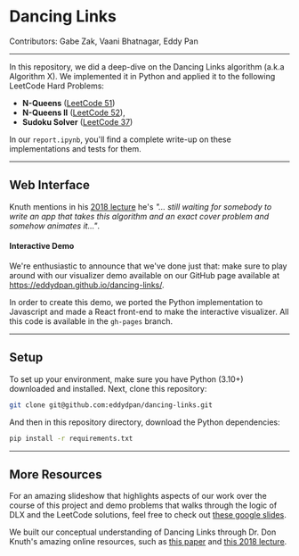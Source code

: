 # Dancing Links

Contributors: Gabe Zak, Vaani Bhatnagar, Eddy Pan

---

In this repository, we did a deep-dive on the Dancing Links algorithm (a.k.a
Algorithm X). We implemented it in Python and applied it to the following
LeetCode Hard Problems:

- **N-Queens** ([LeetCode 51](https://leetcode.com/problems/n-queens/))
- **N-Queens II** ([LeetCode 52](https://leetcode.com/problems/n-queens-ii/)),
- **Sudoku Solver**
  ([LeetCode 37](https://leetcode.com/problems/sudoku-solver/))

In our `report.ipynb`, you'll find a complete write-up on these implementations
and tests for them.

---

## Web Interface

Knuth mentions in his
[2018 lecture](https://www.youtube.com/watch?v=_cR9zDlvP88) he's _"... still
waiting for somebody to write an app that takes this algorithm and an exact
cover problem and somehow animates it..."_.

#### Interactive Demo

We're enthusiastic to announce that we've done just that: make sure to play
around with our visualizer demo available on our GitHub page available at
https://eddydpan.github.io/dancing-links/.

In order to create this demo, we ported the Python implementation to Javascript
and made a React front-end to make the interactive visualizer. All this code is
available in the `gh-pages` branch.

---

## Setup

To set up your environment, make sure you have Python (3.10+) downloaded and
installed. Next, clone this repository:

```bash
git clone git@github.com:eddydpan/dancing-links.git
```

And then in this repository directory, download the Python dependencies:

```bash
pip install -r requirements.txt
```

---

## More Resources

For an amazing slideshow that highlights aspects of our work over the course of
this project and demo problems that walks through the logic of DLX and the
LeetCode solutions, feel free to check out
[these google slides](https://docs.google.com/presentation/d/1AS5-agf4QNf9up3ARq-uBXr2tUAGxle65uFYnTdCQnU/edit?usp=sharing).

We built our conceptual understanding of Dancing Links through Dr. Don Knuth's
amazing online resources, such as
[this paper](https://arxiv.org/pdf/cs.DS/0011047) and
[this 2018 lecture](https://www.youtube.com/watch?v=_cR9zDlvP88).
